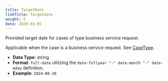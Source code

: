 ```yaml
---
title: TargetDate
linkTitle: TargetDate
weight: 5
date: 2020-03-05
---
```


Provided target date for cases of type business service request.

Applicable when the case is a business service request. See [CaseType](/docs/shared_services/supportapi/formats/case_type).

* **Data Type**: string
* **Format**: `full-date` utilizing the `date-fullyear "-" date-month "-" date-mday` definition.
* **Example**: `2024-08-20`